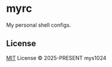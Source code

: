 # myrc

My personal shell configs.

## License

[MIT](./LICENSE) License &copy; 2025-PRESENT mys1024
